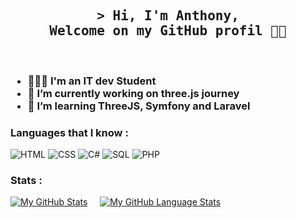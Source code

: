 <h2 align="center">
  <samp> > Hi, I'm Anthony, <br>Welcome on my GitHub profil 👨‍🎓</samp>
</h2>

<br>

<h3>
  <ul>
    <li>👨🏼‍🎓 I'm an IT dev Student</li>
    <li>🔭 I’m currently working on three.js journey</li>
    <li>🌱 I’m learning ThreeJS, Symfony and Laravel</li>
  </ul>
</h3>

### Languages that I know :
![HTML](https://img.shields.io/badge/-HTML-E34F26?style=for-the-badge&logo=HTML5&logoColor=white)
![CSS](https://img.shields.io/badge/-CSS-1572B6?style=for-the-badge&logo=CSS3&logoColor=white)
![C#](https://img.shields.io/badge/-c%20sharp-239120?style=for-the-badge&logo=c%20sharp&logoColor=white)
![SQL](https://img.shields.io/badge/-SQL-4479A1?style=for-the-badge&logo=MySQL&logoColor=white)
![PHP](https://img.shields.io/badge/-PHP-777BB4?style=for-the-badge&logo=PHP&logoColor=white)

### Stats : 
[![My GitHub Stats](https://github-readme-stats.vercel.app/api/?username=anthohn&count_private=true&theme=tokyonight&showicons=true)]() &nbsp; &nbsp;
[![My GitHub Language Stats](https://github-readme-stats.vercel.app/api/top-langs/?username=anthohn&langs_count=5&theme=tokyonight)]()

